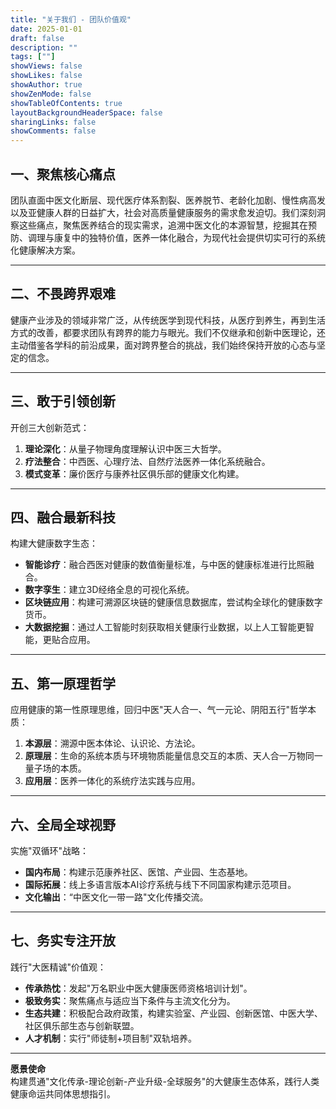 ```yaml
---
title: "关于我们 - 团队价值观"
date: 2025-01-01
draft: false
description: ""
tags: [""]
showViews: false
showLikes: false
showAuthor: true
showZenMode: false
showTableOfContents: true
layoutBackgroundHeaderSpace: false
sharingLinks: false
showComments: false
---
```




## 一、聚焦核心痛点

团队直面中医文化断层、现代医疗体系割裂、医养脱节、老龄化加剧、慢性病高发以及亚健康人群的日益扩大，社会对高质量健康服务的需求愈发迫切。我们深刻洞察这些痛点，聚焦医养结合的现实需求，追溯中医文化的本源智慧，挖掘其在预防、调理与康复中的独特价值，医养一体化融合，为现代社会提供切实可行的系统化健康解决方案。

---

## 二、不畏跨界艰难
健康产业涉及的领域非常广泛，从传统医学到现代科技，从医疗到养生，再到生活方式的改善，都要求团队有跨界的能力与眼光。我们不仅继承和创新中医理论，还主动借鉴各学科的前沿成果，面对跨界整合的挑战，我们始终保持开放的心态与坚定的信念。

---

## 三、敢于引领创新
开创三大创新范式：  
1. **理论深化**：从量子物理角度理解认识中医三大哲学。
2. **疗法整合**：中西医、心理疗法、自然疗法医养一体化系统融合。
3. **模式变革**：廉价医疗与康养社区俱乐部的健康文化构建。

---

## 四、融合最新科技
构建大健康数字生态：  
- **智能诊疗**：融合西医对健康的数值衡量标准，与中医的健康标准进行比照融合。 
- **数字孪生**：建立3D经络全息的可视化系统。
- **区块链应用**：构建可溯源区块链的健康信息数据库，尝试构全球化的健康数字货币。
- **大数据挖掘**：通过人工智能时刻获取相关健康行业数据，以上人工智能更智能，更贴合应用。

---

## 五、第一原理哲学
应用健康的第一性原理思维，回归中医"天人合一、气一元论、阴阳五行"哲学本质：  
1. **本源层**：溯源中医本体论、认识论、方法论。 
2. **原理层**：生命的系统本质与环境物质能量信息交互的本质、天人合一万物同一量子场的本质。
3. **应用层**：医养一体化的系统疗法实践与应用。

---

## 六、全局全球视野
实施"双循环"战略：  
- **国内布局**：构建示范康养社区、医馆、产业园、生态基地。
- **国际拓展**：线上多语言版本AI诊疗系统与线下不同国家构建示范项目。
- **文化输出**：“中医文化一带一路"文化传播交流。

---

## 七、务实专注开放
践行"大医精诚"价值观：  
- **传承热忱**：发起"万名职业中医大健康医师资格培训计划"。
- **极致务实**：聚焦痛点与适应当下条件与主流文化分为。
- **生态共建**：积极配合政府政策，构建实验室、产业园、创新医馆、中医大学、社区俱乐部生态与创新联盟。
- **人才机制**：实行"师徒制+项目制"双轨培养。

---

**愿景使命**  
构建贯通"文化传承-理论创新-产业升级-全球服务"的大健康生态体系，践行人类健康命运共同体思想指引。